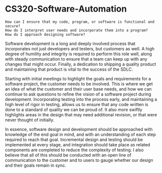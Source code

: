 # CS320-Software-Automation


    How can I ensure that my code, program, or software is functional and secure?
    How do I interpret user needs and incorporate them into a program?
    How do I approach designing software?

Software development is a long and deeply involved process that incorporates not just developers and testers, but customers as well.  A high degree of humility and integrity is required to perform this role well, along with steady communication to ensure that a team can keep up with any changes that might occur.  Finally, a dedication to shipping a quality product and maintaining that product is vital to the success of the SDLC.

Starting with initial meetings to highlight the goals and requirements for a software project, the customer needs to be involved.  This is where we get an idea of what the customer and their user base needs, and how we can continue to ask questions to refine the vision of a software project during development.  Incorporating testing into the process early, and maintaining a high level of rigor in testing, allows us to ensure that any code written is done to a standard of quality we can be proud of.  It also more swiftly highlights areas in the design that may need additional revision, or that were never thought of initially.  

In essence, software design and development should be approached with knowledge of the end goal in mind, and with an understanding of each step required to reach that goal.  Incremental design and testing should be implemented at every stage, and integration should take place as related components are completed to reduce the complexity of testing.  I also believe that all of this should be conducted with an open line of communication to the customer and to users to gauge whether our design and their goals remain in sync.
